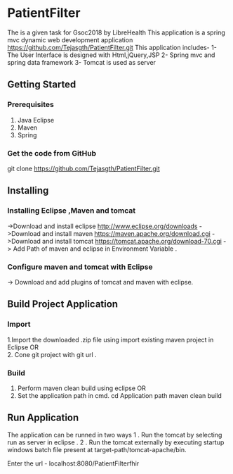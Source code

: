 # PatientFilter
The is a given task  for Gsoc2018 by LibreHealth 
This application is a spring mvc dynamic web development application https://github.com/Tejasgth/PatientFilter.git
This application includes- 
      1- The User Interface is designed with Html,jQuery,JSP 
      2- Spring mvc and spring data framework
      3- Tomcat is used as server
## Getting Started
### Prerequisites
  1. Java Eclipse 
  2. Maven
  3. Spring 
### Get the code from GitHub
  git clone https://github.com/Tejasgth/PatientFilter.git

## Installing
### Installing Eclipse ,Maven and tomcat  
->Download and install eclipse http://www.eclipse.org/downloads
->Download and install maven https://maven.apache.org/download.cgi
->Download and install tomcat https://tomcat.apache.org/download-70.cgi
-> Add Path of maven and eclipse in Environment Variable .
### Configure maven and tomcat with Eclipse 
-> Download and add plugins of tomcat and maven with eclipse.

## Build Project Application
### Import 
1.Import the downloaded .zip  file using import existing maven project in Eclipse OR  
2. Cone git project with git url .

### Build
1. Perform maven clean build using eclipse OR
2. Set the application path in cmd.
        cd Application path 
         maven clean build
## Run Application
The application can be runned in two ways 
 1 . Run the tomcat by selecting  run as server in eclipse .
 2 . Run the tomcat externally by executing startup windows batch file present at target-path/tomcat-apache/bin.
 
 Enter the url - localhost:8080/PatientFilterfhir
 
 
 
